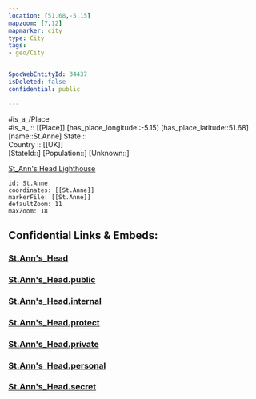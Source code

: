 ```yaml
---
location: [51.68,-5.15] 
mapzoom: [7,12] 
mapmarker: city 
type: City
tags:
- geo/City


SpocWebEntityId: 34437
isDeleted: false
confidential: public

---
```

#is_a_/Place  
#is_a_ :: [[Place]] 
[has_place_longitude::-5.15] 
[has_place_latitude::51.68] 
[name::St.Anne] 
State ::  
Country :: [[UK]]  
[StateId::] 
[Population::] 
[Unknown::] 

  
[St_Ann's Head Lighthouse](https://en.wikipedia.org/wiki/St_Ann%27s_Head_Lighthouse)

```leaflet
id: St.Anne
coordinates: [[St.Anne]] 
markerFile: [[St.Anne]] 
defaultZoom: 11 
maxZoom: 18
```


## Confidential Links & Embeds: 

### [St.Ann's_Head](/_Standards/Earth/Continent/Europe/Europe~North/UK/Wales/counties~Wales/Pembrokeshire/St.Ann's_Head.md) 

### [St.Ann's_Head.public](/_public/Earth/Continent/Europe/Europe~North/UK/Wales/counties~Wales/Pembrokeshire/St.Ann's_Head.public.md) 

### [St.Ann's_Head.internal](/_internal/Earth/Continent/Europe/Europe~North/UK/Wales/counties~Wales/Pembrokeshire/St.Ann's_Head.internal.md) 

### [St.Ann's_Head.protect](/_protect/Earth/Continent/Europe/Europe~North/UK/Wales/counties~Wales/Pembrokeshire/St.Ann's_Head.protect.md) 

### [St.Ann's_Head.private](/_private/Earth/Continent/Europe/Europe~North/UK/Wales/counties~Wales/Pembrokeshire/St.Ann's_Head.private.md) 

### [St.Ann's_Head.personal](/_personal/Earth/Continent/Europe/Europe~North/UK/Wales/counties~Wales/Pembrokeshire/St.Ann's_Head.personal.md) 

### [St.Ann's_Head.secret](/_secret/Earth/Continent/Europe/Europe~North/UK/Wales/counties~Wales/Pembrokeshire/St.Ann's_Head.secret.md)

